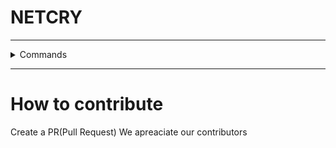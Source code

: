 # NETCRY

---

<details>
<summary>Commands</summary>
<img src="https://r2.e-z.host/20aca75f-b614-4a0a-af4a-a562b0905973/e0jswi5d.png" alt="Screenshot of commands">
</details>

---

# How to contribute
Create a PR(Pull Request)
We apreaciate our contributors
